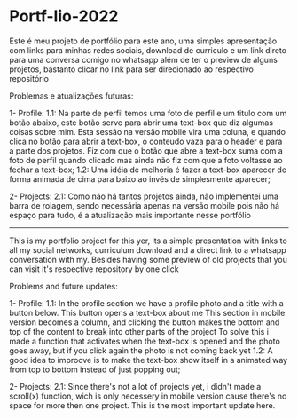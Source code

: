 # Portf-lio-2022

Este é meu projeto de portfólio para este ano, uma simples apresentação com links para minhas redes sociais, download de curriculo e um link direto para uma conversa comigo no whatsapp
além de ter o preview de alguns projetos, bastanto clicar no link para ser direcionado ao respectivo repositório


Problemas e atualizações futuras:

1- Profile:
    1.1: Na parte de perfil temos uma foto de perfil e um titulo com um botão abaixo, este botão serve para abrir uma text-box que diz algumas coisas sobre mim.
         Esta sessão na versão mobile vira uma coluna, e quando clica no botão para abrir a text-box, o conteudo vaza para o header e para a parte dos projetos.
         Fiz com que o botão que abre a text-box suma com a foto de perfil quando clicado mas ainda não fiz com que a foto voltasse ao fechar a text-box;
    1.2: Uma idéia de melhoria é fazer a text-box aparecer de forma animada de cima para baixo ao invés de simplesmente aparecer;
    
2- Projects:
    2.1: Como não há tantos projetos ainda, não implementei uma barra de rolagem, sendo necessária apenas na versão mobile pois não há espaço para tudo, é a atualização
    mais importante nesse portfólio
    
------------------------------------------------------------------------------------------------------------------------------------

This is my portfolio project for this yer, its a simple presentation with links to all my social networks, curriculum download and a direct link to a whatsapp conversation
with my. Besides having some preview of old projects that you can visit it's respective repository by one click

Problems and future updates:

1- Profile:
      1.1: In the profile section we have a profile photo and a title with a button below. This button opens a text-box about me
          This section in mobile version becomes a column, and clicking the button makes the bottom and top of the content to break into other parts of the project
          To solve this i made a function that activates when the text-box is opened and the photo goes away, but if you click again the photo is not coming back yet
      1.2: A good idea to improove is to make the text-box show itself in a animated way from top to bottom instead of just popping out;
 
 2- Projects:
      2.1: Since there's not a lot of projects yet, i didn't made a scroll(x) function, wich is only necessery in mobile version cause there's no space for more then one
            project. This is the most important update here.
    
